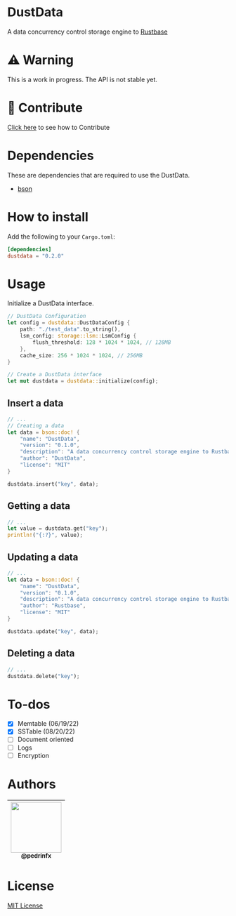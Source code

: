 # DustData
A data concurrency control storage engine to [Rustbase](https://github.com/rustbase/rustbase)

# ⚠️ Warning 
This is a work in progress. The API is not stable yet.

# 🔗 Contribute
[Click here](./CONTRIBUTING.md) to see how to Contribute

# Dependencies
These are dependencies that are required to use the DustData.
 - [bson](https://crates.io/crates/bson)

# How to install
Add the following to your `Cargo.toml`:
```toml
[dependencies]
dustdata = "0.2.0"
```

# Usage
Initialize a DustData interface.
```rust
// DustData Configuration
let config = dustdata::DustDataConfig {
    path: "./test_data".to_string(),
    lsm_config: storage::lsm::LsmConfig {
        flush_threshold: 128 * 1024 * 1024, // 128MB
    },
    cache_size: 256 * 1024 * 1024, // 256MB
}

// Create a DustData interface
let mut dustdata = dustdata::initialize(config);
```

## Insert a data
```rust
// ...
// Creating a data
let data = bson::doc! {
    "name": "DustData",
    "version": "0.1.0",
    "description": "A data concurrency control storage engine to Rustbase",
    "author": "DustData",
    "license": "MIT"
}

dustdata.insert("key", data);
```

## Getting a data
```rust
// ...
let value = dustdata.get("key");
println!("{:?}", value);
```

## Updating a data
```rust
// ...
let data = bson::doc! {
    "name": "DustData",
    "version": "0.1.0",
    "description": "A data concurrency control storage engine to Rustbase",
    "author": "Rustbase",
    "license": "MIT"
}

dustdata.update("key", data);
```

## Deleting a data
```rust
// ...
dustdata.delete("key");
```

# To-dos
 - [x] Memtable (06/19/22)
 - [x] SSTable (08/20/22)
 - [ ] Document oriented
 - [ ] Logs
 - [ ] Encryption

# Authors
<div align="center">

| [<img src="https://github.com/pedrinfx.png?size=115" width=115><br><sub>@pedrinfx</sub>](https://github.com/pedrinfx) |
| :-------------------------------------------------------------------------------------------------------------------: |
</div>

# License
[MIT License](./LICENSE)